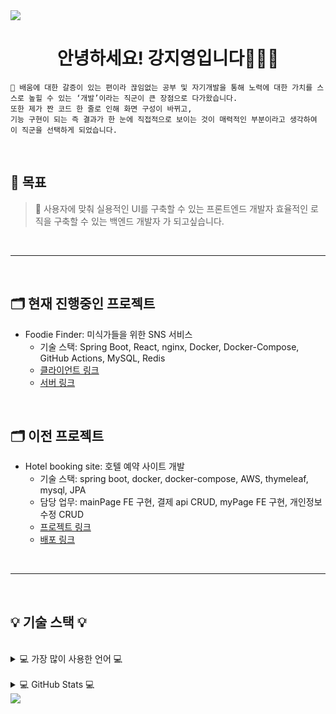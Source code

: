 <img src="https://capsule-render.vercel.app/api?type=waving&color=CA96EC&height=150&section=header" />

<div align=center>

# 안녕하세요! 강지영입니다👩🏻‍💻

</div>

```
🙂 배움에 대한 갈증이 있는 편이라 끊임없는 공부 및 자기개발을 통해 노력에 대한 가치를 스스로 높힐 수 있는 ‘개발’이라는 직군이 큰 장점으로 다가왔습니다.
또한 제가 짠 코드 한 줄로 인해 화면 구성이 바뀌고,
기능 구현이 되는 즉 결과가 한 눈에 직접적으로 보이는 것이 매력적인 부분이라고 생각하여 이 직군을 선택하게 되었습니다.
```

<br>

## 💪 목표

> 🙂 사용자에 맞춰 실용적인 UI를 구축할 수 있는 프론트엔드 개발자
> 효율적인 로직을 구축할 수 있는 백엔드 개발자 가 되고싶습니다.

<br>

<hr/>

<br>

##  🗂️ 현재 진행중인 프로젝트

- Foodie Finder: 미식가들을 위한 SNS 서비스
  - 기술 스택: Spring Boot, React, nginx, Docker, Docker-Compose, GitHub Actions, MySQL, Redis
  - [클라이언트 링크](https://github.com/caterpillar-butler/foodie-finder-client.git)
  - [서버 링크](https://github.com/caterpillar-butler/foodie-finder-server.git)

<br>

##  🗂️ 이전 프로젝트

- Hotel booking site: 호텔 예약 사이트 개발
  - 기술 스택: spring boot, docker, docker-compose, AWS, thymeleaf, mysql, JPA
  - 담당 업무: mainPage FE 구현, 결제 api CRUD, myPage FE 구현, 개인정보수정 CRUD
  - [프로젝트 링크](https://github.com/caterpillar-team/STAY_CONNECT.git)
  - [배포 링크](https://stayconnect.shop)

<br>

<hr/>

<br>

##  💡 기술 스택 💡



<br>

<details>
<summary>
  💻 가장 많이 사용한 언어 💻
</summary>
  
   [![Top Langs](https://github-readme-stats.vercel.app/api/top-langs/?username=jiyoung79)](https://github.com/anuraghazra/github-readme-stats)
</details>

<br>

<details>
<summary>
  💻 GitHub Stats 💻
</summary>
  
   <img src="https://github-readme-stats.vercel.app/api?username=jiyoung79&show_icons=true">

</details>

<img src="https://capsule-render.vercel.app/api?type=waving&color=CA96EC&height=150&section=footer" />
